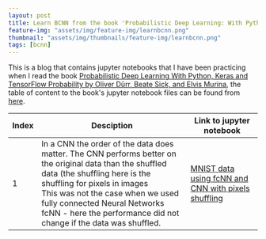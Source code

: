 ```yaml
---
layout: post
title: Learn BCNN from the book 'Probabilistic Deep Learning: With Python, Keras and TensorFlow Probability'
feature-img: "assets/img/feature-img/learnbcnn.png"
thumbnail: "assets/img/thumbnails/feature-img/learnbcnn.png"
tags: [bcnn]
---
```


This is a blog that contains jupyter notebooks that I have been practicing when I read the book [Probabilistic Deep Learning With Python, Keras and TensorFlow Probability by Oliver Dürr, Beate Sick, and Elvis Murina](https://www.manning.com/books/probabilistic-deep-learning), the table of content to the book's jupyter notebook files can be found from [here](https://tensorchiefs.github.io/dl_book/). 


Index | Desciption | Link to jupyter notebook
------------- | ------------- |---------------
1 | In a CNN the order of the data does matter. The CNN performs better on the original data than the shuffled data (the shuffling here is the shuffling for pixels in images<br>This was not the case when we used fully connected Neural Networks fcNN - here the performance did not change if the data was shuffled. | [MNIST data using fcNN and CNN with pixels shuffling](https://github.com/tranktle/learn_bcnn_book/blob/main/chapter_02/MNIST%20data%20using%20fcNN%20and%20CNN.ipynb)
